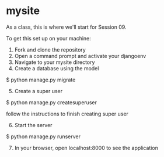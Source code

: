 # mysite

As a class, this is where we'll start for Session 09.

To get this set up on your machine:

1. Fork and clone the repository
2. Open a command prompt and activate your djangoenv
3. Navigate to your mysite directory
4. Create a database using the model

$ python manage.py migrate

5. Create a super user

$ python manage.py createsuperuser

follow the instructions to finish creating super user

6. Start the server

$ python manage.py runserver

7. In your browser, open localhost:8000 to see the application
